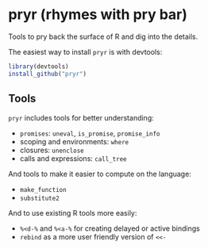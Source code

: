 # pryr (rhymes with pry bar)

Tools to pry back the surface of R and dig into the details. 

The easiest way to install `pryr` is with devtools:

```R
library(devtools)
install_github("pryr")
```

## Tools

`pryr` includes tools for better understanding:

* `promises`: `uneval`, `is_promise`, `promise_info`
* scoping and environments: `where`
* closures: `unenclose`
* calls and expressions: `call_tree`

And tools to make it easier to compute on the language:

* `make_function`
* `substitute2`

And to use existing R tools more easily:

* `%<d-%` and `%<a-%` for creating delayed or active bindings
* `rebind` as a more user friendly version of `<<-`
